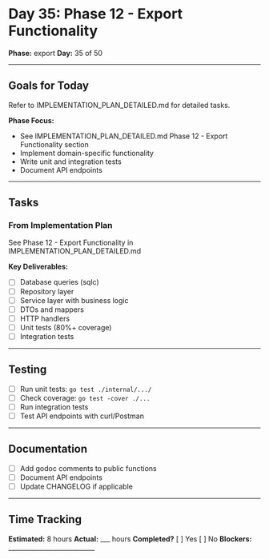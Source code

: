 # Day 35: Phase 12 - Export Functionality

**Phase:** export
**Day:** 35 of 50

---

## Goals for Today

Refer to IMPLEMENTATION_PLAN_DETAILED.md for detailed tasks.

**Phase Focus:**
- See IMPLEMENTATION_PLAN_DETAILED.md Phase 12 - Export Functionality section
- Implement domain-specific functionality
- Write unit and integration tests
- Document API endpoints

---

## Tasks

### From Implementation Plan
See Phase 12 - Export Functionality in IMPLEMENTATION_PLAN_DETAILED.md

**Key Deliverables:**
- [ ] Database queries (sqlc)
- [ ] Repository layer
- [ ] Service layer with business logic
- [ ] DTOs and mappers
- [ ] HTTP handlers
- [ ] Unit tests (80%+ coverage)
- [ ] Integration tests

---

## Testing
- [ ] Run unit tests: `go test ./internal/.../`
- [ ] Check coverage: `go test -cover ./...`
- [ ] Run integration tests
- [ ] Test API endpoints with curl/Postman

---

## Documentation
- [ ] Add godoc comments to public functions
- [ ] Document API endpoints
- [ ] Update CHANGELOG if applicable

---

## Time Tracking
**Estimated:** 8 hours
**Actual:** ___ hours
**Completed?** [ ] Yes [ ] No
**Blockers:** ___________________________

